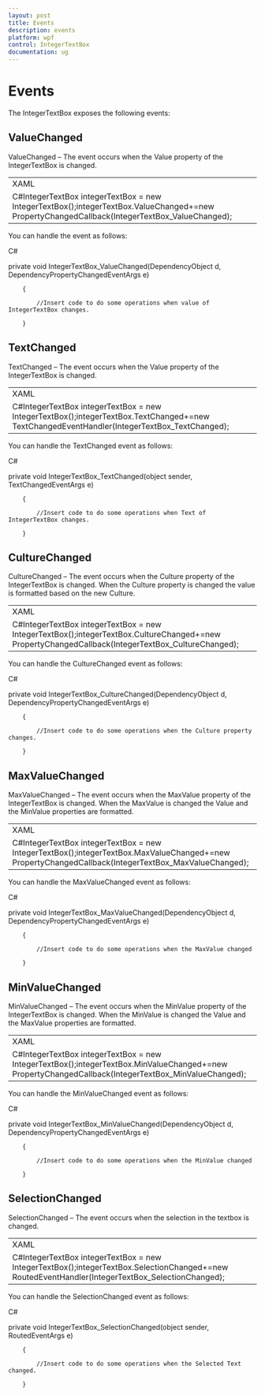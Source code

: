 ```yaml
---
layout: post
title: Events
description: events
platform: wpf
control: IntegerTextBox 
documentation: ug
---
```


# Events

The IntegerTextBox exposes the following events:

## ValueChanged

ValueChanged – The event occurs when the Value property of the IntegerTextBox is changed.

<table>
<tr>
<td>
XAML<syncfusion:IntegerTextBox ValueChanged="IntegerTextBox_ValueChanged"/></td></tr>
<tr>
<td>
C#IntegerTextBox integerTextBox = new IntegerTextBox();integerTextBox.ValueChanged+=new PropertyChangedCallback(IntegerTextBox_ValueChanged);</td></tr>
</table>


You can handle the event as follows:

C#



private void IntegerTextBox_ValueChanged(DependencyObject d, DependencyPropertyChangedEventArgs e)

        {

            //Insert code to do some operations when value of IntegerTextBox changes.

        }

## TextChanged

TextChanged – The event occurs when the Value property of the IntegerTextBox is changed.

<table>
<tr>
<td>
XAML<syncfusion:IntegerTextBox  TextChanged="integerTextBox_TextChanged"/></td></tr>
<tr>
<td>
C#IntegerTextBox integerTextBox = new IntegerTextBox();integerTextBox.TextChanged+=new TextChangedEventHandler(IntegerTextBox_TextChanged);</td></tr>
</table>


You can handle the TextChanged event as follows:

C#



private void IntegerTextBox_TextChanged(object sender, TextChangedEventArgs e)

        {

            //Insert code to do some operations when Text of IntegerTextBox changes.

        }

## CultureChanged

CultureChanged – The event occurs when the Culture property of the IntegerTextBox is changed. When the Culture property is changed the value is formatted based on the new Culture.

<table>
<tr>
<td>
XAML<syncfusion:IntegerTextBox  CultureChanged="IntegerTextBox_CultureChanged"/></td></tr>
<tr>
<td>
C#IntegerTextBox integerTextBox = new IntegerTextBox();integerTextBox.CultureChanged+=new                                                PropertyChangedCallback(IntegerTextBox_CultureChanged);</td></tr>
</table>


You can handle the CultureChanged event as follows:

C#



private void IntegerTextBox_CultureChanged(DependencyObject d, DependencyPropertyChangedEventArgs e)

        {

            //Insert code to do some operations when the Culture property changes.

        }

## MaxValueChanged

MaxValueChanged – The event occurs when the MaxValue property of the IntegerTextBox is changed. When the MaxValue is changed the Value and the MinValue properties are formatted.

<table>
<tr>
<td>
XAML<syncfusion:IntegerTextBox  MaxValueChanged="IntegerTextBox_MaxValueChanged"/></td></tr>
<tr>
<td>
C#IntegerTextBox integerTextBox = new IntegerTextBox();integerTextBox.MaxValueChanged+=new                           PropertyChangedCallback(IntegerTextBox_MaxValueChanged);</td></tr>
</table>


You can handle the MaxValueChanged event as follows:

C#



private void IntegerTextBox_MaxValueChanged(DependencyObject d, DependencyPropertyChangedEventArgs e)

        {

            //Insert code to do some operations when the MaxValue changed

        }

## MinValueChanged

MinValueChanged – The event occurs when the MinValue property of the IntegerTextBox is changed. When the MinValue is changed the Value and the MaxValue properties are formatted.

<table>
<tr>
<td>
XAML<syncfusion:IntegerTextBox  MinValueChanged="IntegerTextBox_MinValueChanged"/></td></tr>
<tr>
<td>
C#IntegerTextBox integerTextBox = new IntegerTextBox();integerTextBox.MinValueChanged+=new                            PropertyChangedCallback(IntegerTextBox_MinValueChanged);</td></tr>
</table>


You can handle the MinValueChanged event as follows:

C#



private void IntegerTextBox_MinValueChanged(DependencyObject d, DependencyPropertyChangedEventArgs e)

        {

            //Insert code to do some operations when the MinValue changed

        }



## SelectionChanged

SelectionChanged – The event occurs when the selection in the textbox is changed.

<table>
<tr>
<td>
XAML<syncfusion:IntegerTextBox  SelectionChanged="IntegerTextBox_SelectionChanged"/></td></tr>
<tr>
<td>
C#IntegerTextBox integerTextBox = new IntegerTextBox();integerTextBox.SelectionChanged+=new RoutedEventHandler(IntegerTextBox_SelectionChanged);</td></tr>
</table>


You can handle the SelectionChanged event as follows:

C#



private void IntegerTextBox_SelectionChanged(object sender, RoutedEventArgs e)

        {

            //Insert code to do some operations when the Selected Text changed.

        }




